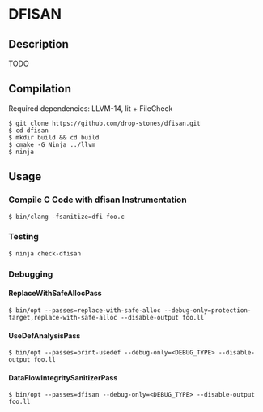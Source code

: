 # DFISAN

## Description

TODO

## Compilation

Required dependencies: LLVM-14, lit + FileCheck

```
$ git clone https://github.com/drop-stones/dfisan.git
$ cd dfisan
$ mkdir build && cd build
$ cmake -G Ninja ../llvm
$ ninja
```

## Usage

### Compile C Code with dfisan Instrumentation

```
$ bin/clang -fsanitize=dfi foo.c
```

### Testing

```
$ ninja check-dfisan
```

### Debugging

#### ReplaceWithSafeAllocPass

```
$ bin/opt --passes=replace-with-safe-alloc --debug-only=protection-target,replace-with-safe-alloc --disable-output foo.ll
```

#### UseDefAnalysisPass

```
$ bin/opt --passes=print-usedef --debug-only=<DEBUG_TYPE> --disable-output foo.ll
```

#### DataFlowIntegritySanitizerPass

```
$ bin/opt --passes=dfisan --debug-only=<DEBUG_TYPE> --disable-output foo.ll
```
